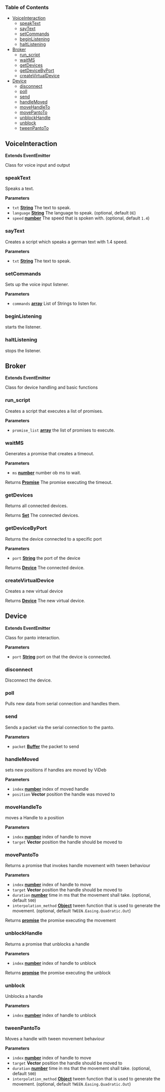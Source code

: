 <!-- Generated by documentation.js. Update this documentation by updating the source code. -->

### Table of Contents

-   [VoiceInteraction][1]
    -   [speakText][2]
    -   [sayText][3]
    -   [setCommands][4]
    -   [beginListening][5]
    -   [haltListening][6]
-   [Broker][7]
    -   [run_script][8]
    -   [waitMS][9]
    -   [getDevices][10]
    -   [getDeviceByPort][11]
    -   [createVirtualDevice][12]
-   [Device][13]
    -   [disconnect][14]
    -   [poll][15]
    -   [send][16]
    -   [handleMoved][17]
    -   [moveHandleTo][18]
    -   [movePantoTo][19]
    -   [unblockHandle][20]
    -   [unblock][21]
    -   [tweenPantoTo][22]

## VoiceInteraction

**Extends EventEmitter**

Class for voice input and output

### speakText

Speaks a text.

**Parameters**

-   `txt` **[String][23]** The text to speak.
-   `language` **[String][23]** The language to speak. (optional, default `DE`)
-   `speed` **[number][24]** The speed that is spoken with. (optional, default `1.4`)

### sayText

Creates a script which speaks a german text with 1.4 speed.

**Parameters**

-   `txt` **[String][23]** The text to speak.

### setCommands

Sets up the voice input listener.

**Parameters**

-   `commands` **[array][25]** List of Strings to listen for.

### beginListening

starts the listener.

### haltListening

stops the listener.

## Broker

**Extends EventEmitter**

Class for device handling and basic functions

### run_script

Creates a script that executes a list of promises.

**Parameters**

-   `promise_list` **[array][25]** the list of promises to execute.

### waitMS

Generates a promise that creates a timeout.

**Parameters**

-   `ms` **[number][24]** number ob ms to wait.

Returns **[Promise][26]** The promise executing the timeout.

### getDevices

Returns all connected devices.

Returns **[Set][27]** The connected devices.

### getDeviceByPort

Returns the device connected to a specific port

**Parameters**

-   `port` **[String][23]** the port of the device

Returns **[Device][28]** The connected device.

### createVirtualDevice

Creates a new virtual device

Returns **[Device][28]** The new virtual device.

## Device

**Extends EventEmitter**

Class for panto interaction.

**Parameters**

-   `port` **[String][23]** port on that the device is connected.

### disconnect

Disconnect the device.

### poll

Pulls new data from serial connection and handles them.

### send

Sends a packet via the serial connection to the panto.

**Parameters**

-   `packet` **[Buffer][29]** the packet to send

### handleMoved

sets new positions if handles are moved by ViDeb

**Parameters**

-   `index` **[number][24]** index of moved handle
-   `position` **Vector** position the handle was moved to

### moveHandleTo

moves a Handle to a position

**Parameters**

-   `index` **[number][24]** index of handle to move
-   `target` **Vector** position the handle should be moved to

### movePantoTo

Returns a promise that invokes handle movement with tween behaviour

**Parameters**

-   `index` **[number][24]** index of handle to move
-   `target` **Vector** position the handle should be moved to
-   `duration` **[number][24]** time in ms that the movement shall take. (optional, default `500`)
-   `interpolation_method` **[Object][30]** tween function that is used to generate the movement. (optional, default `TWEEN.Easing.Quadratic.Out`)

Returns **[promise][26]** the promise executing the movement

### unblockHandle

Returns a promise that unblocks a handle

**Parameters**

-   `index` **[number][24]** index of handle to unblock

Returns **[promise][26]** the promise executing the unblock

### unblock

Unblocks a handle

**Parameters**

-   `index` **[number][24]** index of handle to unblock

### tweenPantoTo

Moves a handle with tween movement behaviour

**Parameters**

-   `index` **[number][24]** index of handle to move
-   `target` **Vector** position the handle should be moved to
-   `duration` **[number][24]** time in ms that the movement shall take. (optional, default `500`)
-   `interpolation_method` **[Object][30]** tween function that is used to generate the movement. (optional, default `TWEEN.Easing.Quadratic.Out`)

[1]: #voiceinteraction

[2]: #speaktext

[3]: #saytext

[4]: #setcommands

[5]: #beginlistening

[6]: #haltlistening

[7]: #broker

[8]: #run_script

[9]: #waitms

[10]: #getdevices

[11]: #getdevicebyport

[12]: #createvirtualdevice

[13]: #device

[14]: #disconnect

[15]: #poll

[16]: #send

[17]: #handlemoved

[18]: #movehandleto

[19]: #movepantoto

[20]: #unblockhandle

[21]: #unblock

[22]: #tweenpantoto

[23]: https://developer.mozilla.org/docs/Web/JavaScript/Reference/Global_Objects/String

[24]: https://developer.mozilla.org/docs/Web/JavaScript/Reference/Global_Objects/Number

[25]: https://developer.mozilla.org/docs/Web/JavaScript/Reference/Global_Objects/Array

[26]: https://developer.mozilla.org/docs/Web/JavaScript/Reference/Global_Objects/Promise

[27]: https://developer.mozilla.org/docs/Web/JavaScript/Reference/Global_Objects/Set

[28]: #device

[29]: https://nodejs.org/api/buffer.html

[30]: https://developer.mozilla.org/docs/Web/JavaScript/Reference/Global_Objects/Object
